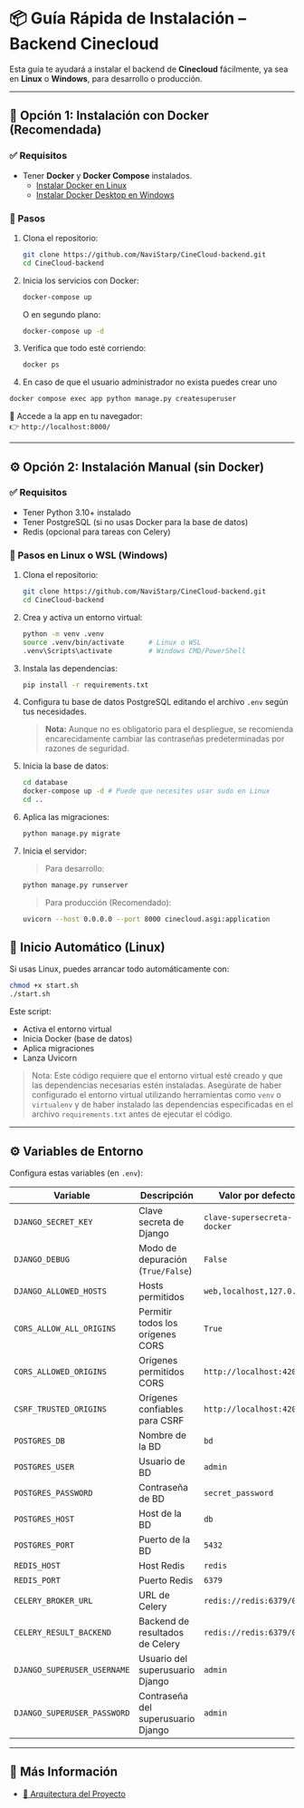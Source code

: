 # 📦 Guía Rápida de Instalación – Backend Cinecloud

Esta guía te ayudará a instalar el backend de **Cinecloud** fácilmente, ya sea en **Linux** o **Windows**, para desarrollo o producción.

---

## 🚀 Opción 1: Instalación con Docker (Recomendada)

### ✅ Requisitos

- Tener **Docker** y **Docker Compose** instalados.  
  - [Instalar Docker en Linux](https://docs.docker.com/engine/install/)
  - [Instalar Docker Desktop en Windows](https://docs.docker.com/desktop/install/windows-install/)

### 🔧 Pasos

1. Clona el repositorio:
   ```bash
   git clone https://github.com/NaviStarp/CineCloud-backend.git
   cd CineCloud-backend
   ```

2. Inicia los servicios con Docker:
   ```bash
   docker-compose up
   ```
   O en segundo plano:
   ```bash
   docker-compose up -d
   ```

3. Verifica que todo esté corriendo:
   ```bash
   docker ps
   ```
4. En caso de que el usuario administrador no exista puedes crear uno 
```bash
docker compose exec app python manage.py createsuperuser
```
📍 Accede a la app en tu navegador:  
👉 `http://localhost:8000/`

---

## ⚙️ Opción 2: Instalación Manual (sin Docker)

### ✅ Requisitos

- Tener Python 3.10+ instalado
- Tener PostgreSQL (si no usas Docker para la base de datos)
- Redis (opcional para tareas con Celery)

### 🔧 Pasos en Linux o WSL (Windows)

1. Clona el repositorio:
   ```bash
   git clone https://github.com/NaviStarp/CineCloud-backend.git
   cd CineCloud-backend
   ```

2. Crea y activa un entorno virtual:
   ```bash
   python -m venv .venv
   source .venv/bin/activate      # Linux o WSL
   .venv\Scripts\activate         # Windows CMD/PowerShell
   ```

3. Instala las dependencias:
   ```bash
   pip install -r requirements.txt
   ```

4. Configura tu base de datos PostgreSQL editando el archivo `.env` según tus necesidades.  
   > **Nota:** Aunque no es obligatorio para el despliegue, se recomienda encarecidamente cambiar las contraseñas predeterminadas por razones de seguridad.

5. Inicia la base de datos:
   ```bash
   cd database
   docker-compose up -d # Puede que necesites usar sudo en Linux
   cd ..
   ```

6. Aplica las migraciones:
   ```bash
   python manage.py migrate
   ```

7. Inicia el servidor:

   > Para desarrollo:
     ```bash
     python manage.py runserver
     ```

   > Para producción (Recomendado):
     ```bash
     uvicorn --host 0.0.0.0 --port 8000 cinecloud.asgi:application
     ```


## 🤖 Inicio Automático (Linux)

Si usas Linux, puedes arrancar todo automáticamente con:

```bash
chmod +x start.sh
./start.sh
```

Este script:
- Activa el entorno virtual
- Inicia Docker (base de datos)
- Aplica migraciones
- Lanza Uvicorn
> Nota: Este código requiere que el entorno virtual esté creado y que las dependencias necesarias estén instaladas.
Asegúrate de haber configurado el entorno virtual utilizando herramientas como `venv` o `virtualenv` y de haber
instalado las dependencias especificadas en el archivo `requirements.txt` antes de ejecutar el código.
---

## ⚙️ Variables de Entorno

Configura estas variables (en `.env`):

| Variable                      | Descripción                        | Valor por defecto              |
|------------------------------|------------------------------------|-------------------------------|
| `DJANGO_SECRET_KEY`          | Clave secreta de Django            | `clave-supersecreta-docker`  |
| `DJANGO_DEBUG`               | Modo de depuración (`True/False`)  | `False`                       |
| `DJANGO_ALLOWED_HOSTS`       | Hosts permitidos                   | `web,localhost,127.0.0.1`     |
| `CORS_ALLOW_ALL_ORIGINS`     | Permitir todos los orígenes CORS   | `True`                        |
| `CORS_ALLOWED_ORIGINS`       | Orígenes permitidos CORS           | `http://localhost:4200`       |
| `CSRF_TRUSTED_ORIGINS`       | Orígenes confiables para CSRF      | `http://localhost:4200`       |
| `POSTGRES_DB`                | Nombre de la BD                    | `bd`                          |
| `POSTGRES_USER`              | Usuario de BD                      | `admin`                       |
| `POSTGRES_PASSWORD`          | Contraseña de BD                   | `secret_password`             |
| `POSTGRES_HOST`              | Host de la BD                      | `db`                          |
| `POSTGRES_PORT`              | Puerto de la BD                    | `5432`                        |
| `REDIS_HOST`                 | Host Redis                         | `redis`                       |
| `REDIS_PORT`                 | Puerto Redis                       | `6379`                        |
| `CELERY_BROKER_URL`          | URL de Celery                      | `redis://redis:6379/0`        |
| `CELERY_RESULT_BACKEND`      | Backend de resultados de Celery    | `redis://redis:6379/0`        |
| `DJANGO_SUPERUSER_USERNAME`  | Usuario del superusuario Django    | `admin`                       |
| `DJANGO_SUPERUSER_PASSWORD`  | Contraseña del superusuario Django | `admin`                       |

---

## 📘 Más Información

- [📐 Arquitectura del Proyecto](arquitectura.md)
